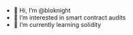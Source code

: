 - 👋 Hi, I’m @bloknight
- 👀 I’m interested in smart contract audits
- 🌱 I’m currently learning solidity

<!---
bloknight/bloknight is a ✨ special ✨ repository because its `README.md` (this file) appears on your GitHub profile.
You can click the Preview link to take a look at your changes.
--->

